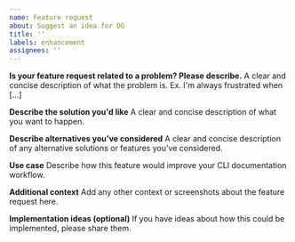 ```yaml
---
name: Feature request
about: Suggest an idea for DG
title: ''
labels: enhancement
assignees: ''
---
```


**Is your feature request related to a problem? Please describe.**
A clear and concise description of what the problem is. Ex. I'm always frustrated when [...]

**Describe the solution you'd like**
A clear and concise description of what you want to happen.

**Describe alternatives you've considered**
A clear and concise description of any alternative solutions or features you've considered.

**Use case**
Describe how this feature would improve your CLI documentation workflow.

**Additional context**
Add any other context or screenshots about the feature request here.

**Implementation ideas (optional)**
If you have ideas about how this could be implemented, please share them. 
